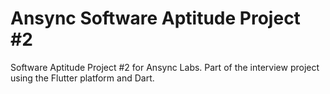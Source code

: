 # Ansync Software Aptitude Project #2

Software Aptitude Project #2 for Ansync Labs. Part of the interview project using the Flutter platform and Dart. 


